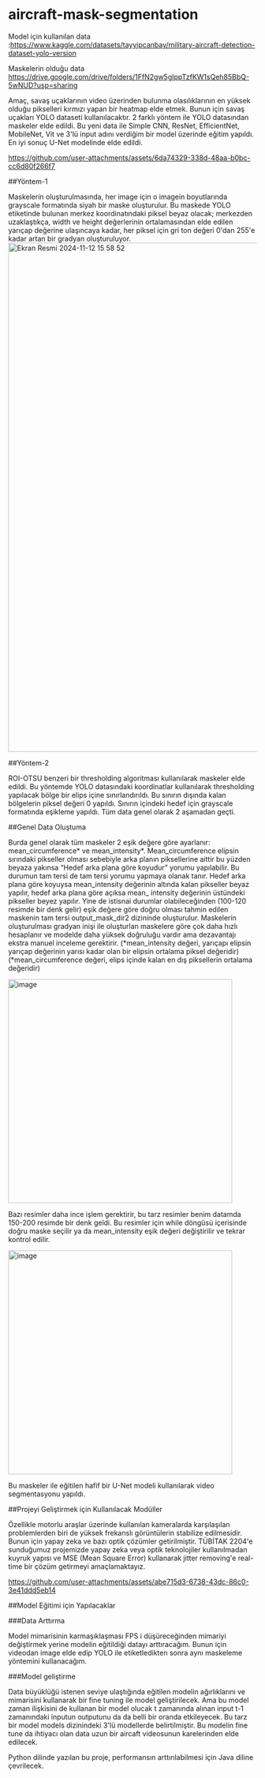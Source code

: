 # aircraft-mask-segmentation

Model için kullanılan data :https://www.kaggle.com/datasets/tayyipcanbay/military-aircraft-detection-dataset-yolo-version

Maskelerin olduğu data https://drive.google.com/drive/folders/1FfN2gw5gIppTzfKW1sQeh85BbQ-5wNUD?usp=sharing


Amaç, savaş uçaklarının video üzerinden bulunma olasılıklarının en yüksek olduğu pikselleri kırmızı yapan bir heatmap elde etmek. Bunun için savaş uçakları YOLO dataseti kullanılacaktır. 2 farklı yöntem ile YOLO datasından maskeler elde edildi. Bu yeni data ile Simple CNN, ResNet, EfficientNet, MobileNet, Vit ve 3'lü input adını verdiğim bir model üzerinde eğitim yapıldı. En iyi sonuç U-Net modelinde elde edildi.

https://github.com/user-attachments/assets/6da74329-338d-48aa-b0bc-cc6d80f266f7

##Yöntem-1 

Maskelerin oluşturulmasında, her image için o imagein boyutlarında grayscale formatında siyah bir maske oluşturulur. Bu maskede YOLO etiketinde bulunan merkez koordinatındaki piksel beyaz olacak; merkezden uzaklaştıkça, width ve height değerlerinin ortalamasından elde edilen yarıçap değerine ulaşıncaya kadar, her piksel için gri ton değeri 0'dan 255'e kadar artan bir gradyan oluşturuluyor.
<img width="1032" alt="Ekran Resmi 2024-11-12 15 58 52" src="https://github.com/user-attachments/assets/fd6ddd7d-9bda-4ec8-bb7c-3fc75fbe3649">

##Yöntem-2

ROI-OTSU benzeri bir thresholding algoritması kullanılarak maskeler elde edildi. Bu yöntemde YOLO datasındaki koordinatlar kullanılarak thresholding yapılacak bölge bir elips içine sınırlandırıldı. Bu sınırın dışında kalan bölgelerin piksel değeri 0 yapıldı. Sınırın içindeki hedef için grayscale formatında eşikleme yapıldı. Tüm data genel olarak 2 aşamadan geçti.

##Genel Data Oluştuma

Burda genel olarak tüm maskeler 2 eşik değere göre ayarlanır: mean_circumference* ve mean_intensity*. Mean_circumference elipsin sırındaki pikseller olması sebebiyle arka planın piksellerine aittir bu yüzden beyaza yakınsa “Hedef arka plana göre koyudur” yorumu yapılabilir. Bu durumun tam tersi de tam tersi yorumu yapmaya olanak tanır. Hedef arka plana göre koyuysa mean_intensity değerinin altında kalan pikseller beyaz yapılır, hedef arka plana göre açıksa mean_ intensity değerinin üstündeki pikseller beyez yapılır. Yine de istisnai durumlar olabileceğinden (100-120 resimde bir denk gelir) eşik değere göre doğru olması tahmin edilen maskenin tam tersi output_mask_dir2 dizininde oluşturulur. Maskelerin oluşturulması gradyan inişi ile oluşturlan maskelere göre çok daha hızlı hesaplanır ve modelde daha yüksek doğruluğu vardır ama dezavantajı ekstra manuel inceleme gerektirir. 
(*mean_intensity değeri, yarıçapı elipsin yarıçap değerinin yarısı kadar olan bir elipsin ortalama piksel değeridir)
(*mean_circumference değeri, elips içinde kalan en dış piksellerin ortalama değeridir)

<img width="454" alt="image" src="https://github.com/user-attachments/assets/f254f31e-0a1c-4aad-acbb-e9f6edaf5a6c">


Bazı resimler daha ince işlem gerektirir, bu tarz resimler benim datamda 150-200 resimde bir denk geldi. Bu resimler için while döngüsü içerisinde doğru maske seçilir ya da mean_intensity eşik değeri değiştirilir ve tekrar kontrol edilir. 

<img width="454" alt="image" src="https://github.com/user-attachments/assets/181cddf6-d481-4647-80b1-b4d079646822">


Bu maskeler ile eğitilen hafif bir U-Net modeli kullanılarak video segmentasyonu yapıldı. 




##Projeyi Geliştirmek için Kullanılacak  Modüller

Özellikle motorlu araşlar üzerinde kullanılan kameralarda karşılaşılan problemlerden biri de yüksek frekanslı görüntülerin stabilize edilmesidir. Bunun için yapay zeka ve bazı optik çözümler getirilmiştir. TÜBİTAK 2204'e sunduğumuz projemizde yapay zeka veya optik teknolojiler kullanılmadan kuyruk yapısı ve MSE (Mean Square Error) kullanarak jitter removing'e real-time bir çözüm getirmeyi amaçlamaktayız.




https://github.com/user-attachments/assets/abe715d3-6738-43dc-86c0-3e41ddd5eb14





##Model Eğitimi için Yapılacaklar

###Data Arttırma

Model mimarisinin karmaşıklaşması FPS i düşüreceğinden mimariyi değiştirmek yerine modelin eğitildiği datayı arttıracağım. Bunun için videodan image elde edip YOLO ile etiketledikten sonra aynı maskeleme yöntemini kullanacağım.

###Model geliştirme

Data büyüklüğü istenen seviye ulaştığında eğitilen modelin ağırlıklarını ve mimarisini kullanarak bir fine tuning ile model geliştirilecek. Ama bu model zaman ilişkisini de kullanan bir model olucak t zamanında alınan input t-1 zamanındaki inputun outputunu da da belli bir oranda etkileyecek. Bu tarz bir model models dizinindeki 3'lü modellerde belirtilmiştir. Bu modelin fine tune da ihtiyacı olan data uzun bir aircaft videosunun karelerinden elde edilecek.

Python dilinde yazılan bu proje, performansın arttırılabilmesi için Java diline çevrilecek.







